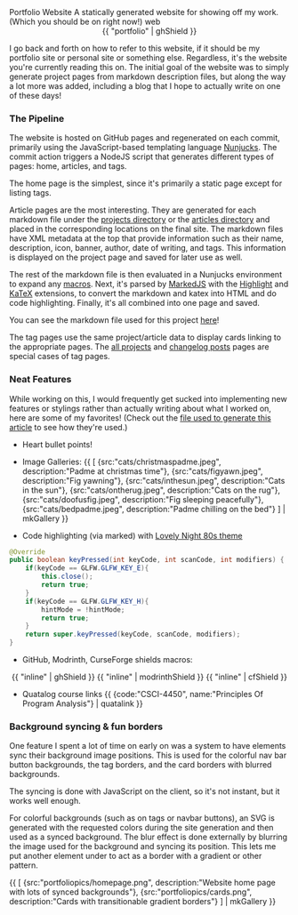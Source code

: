 <articlemeta>
    <name>Portfolio Website</name>
    <description>A statically generated website for showing off my work. (Which you should be on right now!)</description>
    <tags>
        <tag>web</tag>
    </tags>
</articlemeta>

<center>
{{ "portfolio" | ghShield }}
</center>

I go back and forth on how to refer to this website, if it should be my portfolio site or personal site or something else. Regardless, it's the website you're currently reading this on. The initial goal of the website was to simply generate project pages from markdown description files, but along the way a lot more was added, including a blog that I hope to actually write on one of these days!

### The Pipeline

The website is hosted on GitHub pages and regenerated on each commit, primarily using the JavaScript-based templating language [Nunjucks](https://mozilla.github.io/nunjucks/). The commit action triggers a NodeJS script that generates different types of pages: home, articles, and tags.

The home page is the simplest, since it's primarily a static page except for listing tags. 

Article pages are the most interesting. They are generated for each markdown file under the [projects directory](https://github.com/SamsTheNerd/portfolio/tree/main/static/data/projects) or the [articles directory](https://github.com/SamsTheNerd/portfolio/tree/main/static/data/articles) and placed in the corresponding locations on the final site. The markdown files have XML metadata at the top that provide information such as their name, description, icon, banner, author, date of writing, and tags. This information is displayed on the project page and saved for later use as well. 

The rest of the markdown file is then evaluated in a Nunjucks environment to expand any [macros](https://mozilla.github.io/nunjucks/templating.html#filters). Next, it's parsed by [MarkedJS](https://marked.js.org/) with the [Highlight](https://github.com/markedjs/marked-highlight) and [KaTeX](https://github.com/UziTech/marked-katex-extension) extensions, to convert the markdown and katex into HTML and do code highlighting. Finally, it's all combined into one page and saved.

You can see the markdown file used for this project [here](https://github.com/SamsTheNerd/portfolio/blob/main/static/data/projects/portfolio.md)!

The tag pages use the same project/article data to display cards linking to the appropriate pages. The [all projects](https://samsthenerd.com/projects/) and [changelog posts](https://samsthenerd.com/changelog/) pages are special cases of tag pages. 

### Neat Features

While working on this, I would frequently get sucked into implementing new features or stylings rather than actually writing about what I worked on, here are some of my favorites! (Check out the [file used to generate this article](https://github.com/SamsTheNerd/portfolio/blob/main/static/data/projects/portfolio.md) to see how they're used.)

- Heart bullet points!
- Image Galleries:
{{
    [
        {src:"cats/christmaspadme.jpeg", description:"Padme at christmas time"},
        {src:"cats/figyawn.jpeg", description:"Fig yawning"},
        {src:"cats/inthesun.jpeg", description:"Cats in the sun"},
        {src:"cats/ontherug.jpeg", description:"Cats on the rug"},
        {src:"cats/doofusfig.jpeg", description:"Fig sleeping peacefully"},
        {src:"cats/bedpadme.jpeg", description:"Padme chilling on the bed"}
    ] | mkGallery
}}

- Code highlighting (via marked) with [Lovely Night 80s theme](https://github.com/SamsTheNerd/LovelyNightEighties)

```java
@Override
public boolean keyPressed(int keyCode, int scanCode, int modifiers) {
    if(keyCode == GLFW.GLFW_KEY_E){
        this.close();
        return true;
    }
    if(keyCode == GLFW.GLFW_KEY_H){
        hintMode = !hintMode;
        return true;
    }
    return super.keyPressed(keyCode, scanCode, modifiers);
}
```

- GitHub, Modrinth, CurseForge shields macros:
<center>{{ "inline" | ghShield }} {{ "inline" | modrinthShield }} {{ "inline" | cfShield }}</center>

- Quatalog course links {{ {code:"CSCI-4450", name:"Principles Of Program Analysis"} | quatalink }}

### Background syncing & fun borders

One feature I spent a lot of time on early on was a system to have elements sync their background image positions. 
This is used for the colorful nav bar button backgrounds, the tag borders, and the card borders with blurred backgrounds.

The syncing is done with JavaScript on the client, so it's not instant, but it works well enough.

For colorful backgrounds (such as on tags or navbar buttons), an SVG is generated with the requested colors during the site generation and then used as a synced background. The blur effect is done externally by blurring the image used for the background and syncing its position. This lets me put another element under to act as a border with a gradient or other pattern.

{{
    [
        {src:"portfoliopics/homepage.png", description:"Website home page with lots of synced backgrounds"},
        {src:"portfoliopics/cards.png", description:"Cards with transitionable gradient borders"}
    ] | mkGallery
}}